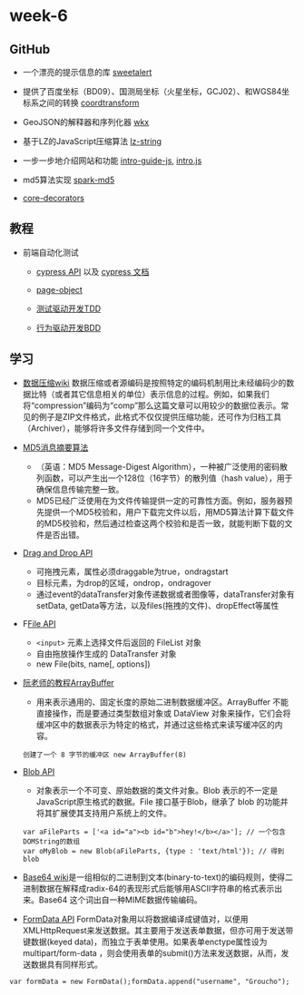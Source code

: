 # week-6

## GitHub
- 一个漂亮的提示信息的库 [sweetalert](https://sweetalert.js.org/guides/)

- 提供了百度坐标（BD09）、国测局坐标（火星坐标，GCJ02）、和WGS84坐标系之间的转换 [coordtransform](https://github.com/wandergis/coordtransform)

- GeoJSON的解释器和序列化器 [wkx](https://github.com/cschwarz/wkx)

- 基于LZ的JavaScript压缩算法 [lz-string](https://github.com/pieroxy/lz-string)

- 一步一步地介绍网站和功能 [intro-guide-js](https://github.com/johanlahti/intro-guide-js#readme), [intro.js](https://github.com/usablica/intro.js)

- md5算法实现 [spark-md5](https://github.com/satazor/js-spark-md5#readme)

- [core-decorators](https://github.com/jayphelps/core-decorators)

## 教程
- 前端自动化测试 
	- [cypress API](https://example.cypress.io/) 以及 [cypress 文档](https://docs.cypress.io/guides/overview/why-cypress.html#)

	- [page-object](https://github.com/cheezy/page-object)

	- [测试驱动开发TDD](https://zh.wikipedia.org/wiki/%E6%B5%8B%E8%AF%95%E9%A9%B1%E5%8A%A8%E5%BC%80%E5%8F%91)

	- [行为驱动开发BDD](https://zh.wikipedia.org/wiki/%E8%A1%8C%E4%B8%BA%E9%A9%B1%E5%8A%A8%E5%BC%80%E5%8F%91)


## 学习
- [数据压缩wiki](https://zh.wikipedia.org/wiki/%E6%95%B0%E6%8D%AE%E5%8E%8B%E7%BC%A9) 数据压缩或者源编码是按照特定的编码机制用比未经编码少的数据比特（或者其它信息相关的单位）表示信息的过程。例如，如果我们将“compression”编码为“comp”那么这篇文章可以用较少的数据位表示。常见的例子是ZIP文件格式，此格式不仅仅提供压缩功能，还可作为归档工具（Archiver），能够将许多文件存储到同一个文件中。

- [MD5消息摘要算法](https://zh.wikipedia.org/wiki/MD5)
	- （英语：MD5 Message-Digest Algorithm），一种被广泛使用的密码散列函数，可以产生出一个128位（16字节）的散列值（hash value），用于确保信息传输完整一致。
	- MD5已经广泛使用在为文件传输提供一定的可靠性方面。例如，服务器预先提供一个MD5校验和，用户下载完文件以后，用MD5算法计算下载文件的MD5校验和，然后通过检查这两个校验和是否一致，就能判断下载的文件是否出错。

- [Drag and Drop API](https://developer.mozilla.org/en-US/docs/Web/API/HTML_Drag_and_Drop_API)
	- 可拖拽元素，属性必须draggable为true，ondragstart
	- 目标元素，为drop的区域，ondrop，ondragover
	- 通过event的dataTransfer对象传递数据或者图像等，dataTransfer对象有setData, getData等方法，以及files(拖拽的文件)、dropEffect等属性

- F[File API](https://developer.mozilla.org/zh-CN/docs/Web/API/File)
	- `<input>` 元素上选择文件后返回的 FileList 对象
	- 自由拖放操作生成的 DataTransfer 对象  
	- new File(bits, name[, options])

- [阮老师的教程ArrayBuffer](http://es6.ruanyifeng.com/#docs/arraybuffer)
	- 用来表示通用的、固定长度的原始二进制数据缓冲区。ArrayBuffer 不能直接操作，而是要通过类型数组对象或 DataView 对象来操作，它们会将缓冲区中的数据表示为特定的格式，并通过这些格式来读写缓冲区的内容。

	```
	创建了一个 8 字节的缓冲区 new ArrayBuffer(8)
	```
- [Blob API](https://developer.mozilla.org/zh-CN/docs/Web/API/Blob)
	- 对象表示一个不可变、原始数据的类文件对象。Blob 表示的不一定是JavaScript原生格式的数据。File 接口基于Blob，继承了 blob 的功能并将其扩展使其支持用户系统上的文件。
	
	```
	var aFileParts = ['<a id="a"><b id="b">hey!</b></a>']; // 一个包含DOMString的数组
	var oMyBlob = new Blob(aFileParts, {type : 'text/html'}); // 得到 blob
	```

- [Base64 wiki](https://en.wikipedia.org/wiki/Base64)是一组相似的二进制到文本(binary-to-text)的编码规则，使得二进制数据在解释成radix-64的表现形式后能够用ASCII字符串的格式表示出来。Base64 这个词出自一种MIME数据传输编码。

- [FormData API](https://developer.mozilla.org/zh-CN/docs/Web/API/FormData/Using_FormData_Objects) FormData对象用以将数据编译成键值对，以便用XMLHttpRequest来发送数据。其主要用于发送表单数据，但亦可用于发送带键数据(keyed data)，而独立于表单使用。如果表单enctype属性设为multipart/form-data ，则会使用表单的submit()方法来发送数据，从而，发送数据具有同样形式。
```
var formData = new FormData();formData.append("username", "Groucho");
```








